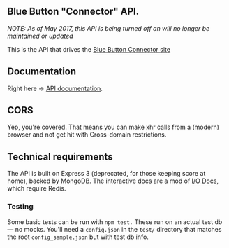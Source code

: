 Blue Button "Connector" API.
---
_NOTE: As of May 2017, this API is being turned off an will no longer be maintained or updated_

This is the API that drives the [Blue Button Connector site](http://bluebuttonconnector.healthit.gov)

## Documentation
Right here &rarr; [API documentation](http://api.bluebuttonconnector.healthit.gov).

## CORS
Yep, you're covered. That means you can make xhr calls from a (modern) browser and not get hit with Cross-domain restrictions.

## Technical requirements
The API is built on Express 3 (deprecated, for those keeping score at home), backed by MongoDB. The interactive docs are a mod of [I/O Docs](https://github.com/mashery/iodocs), which require Redis.

### Testing
Some basic tests can be run with `npm test.` These run on an actual test db— no mocks. You'll need a `config.json` in the `test/` directory that matches the root `config_sample.json` but with test db info.
